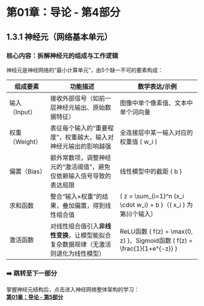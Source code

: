 # 第01章：导论 - 第4部分
## 1.3.1 神经元（网络基本单元）  
### 核心内容：拆解神经元的组成与工作逻辑  
神经元是神经网络的“最小计算单元”，由5个缺一不可的要素构成：  

| 组成要素       | 功能描述                                                                 | 数学表达/示例                          |
|----------------|--------------------------------------------------------------------------|-----------------------------------------|
| 输入（Input）  | 接收外部信号（如前一层神经元输出、原始数据特征）                           | 图像中单个像素值、文本中单个词向量      |
| 权重（Weight） | 表征每个输入的“重要程度”，权重越大，输入对神经元输出的影响越强               | 全连接层中某一输入对应的权重值 \( w_i \) |
| 偏置（Bias）   | 额外常数项，调整神经元的“激活阈值”，避免仅依赖输入信号导致的表达局限         | 线性模型中的截距 \( b \)                |
| 求和函数       | 整合“输入×权重”的结果，叠加偏置，得到线性组合值                           | \( z = \sum_{i=1}^n (x_i \cdot w_i) + b \)（\( x_i \) 为第\(i\)个输入） |
| 激活函数       | 对线性组合值引入**非线性变换**，让模型能拟合复杂数据规律（无激活则退化为线性模型） | ReLU函数 \( f(z) = \max(0, z) \)、Sigmoid函数 \( f(z) = \frac{1}{1+e^{-z}} \) |  

### ➡️ 跳转至下一部分  
掌握神经元结构后，点击进入神经网络整体架构的学习：  
**[第01章：导论 - 第5部分](chter05.md)**
